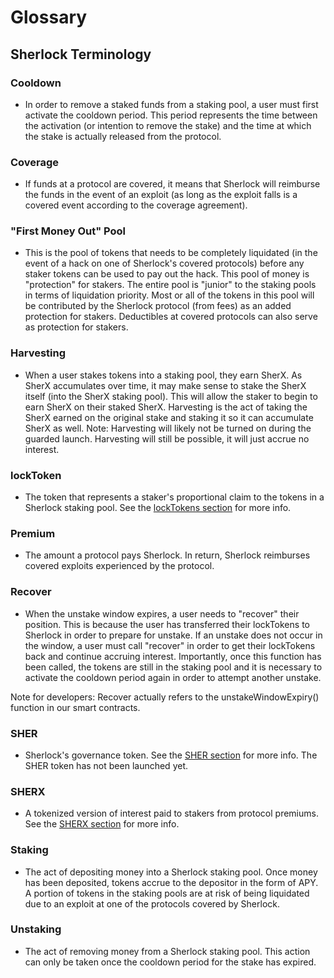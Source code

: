 # Glossary

## Sherlock Terminology

### Cooldown

* In order to remove a staked funds from a staking pool, a user must first activate the cooldown period. This period represents the time between the activation (or intention to remove the stake) and the time at which the stake is actually released from the protocol.

### Coverage

* If funds at a protocol are covered, it means that Sherlock will reimburse the funds in the event of an exploit (as long as the exploit falls is a covered event according to the coverage agreement).

### "First Money Out" Pool <a href="#buffer-for-stakers" id="buffer-for-stakers"></a>

* This is the pool of tokens that needs to be completely liquidated (in the event of a hack on one of Sherlock's covered protocols) before any staker tokens can be used to pay out the hack. This pool of money is "protection" for stakers. The entire pool is "junior" to the staking pools in terms of liquidation priority. Most or all of the tokens in this pool will be contributed by the Sherlock protocol (from fees) as an added protection for stakers. Deductibles at covered protocols can also serve as protection for stakers.

### Harvesting

* When a user stakes tokens into a staking pool, they earn SherX. As SherX accumulates over time, it may make sense to stake the SherX itself (into the SherX staking pool). This will allow the staker to begin to earn SherX on their staked SherX. Harvesting is the act of taking the SherX earned on the original stake and staking it so it can accumulate SherX as well. Note: Harvesting will likely not be turned on during the guarded launch. Harvesting will still be possible, it will just accrue no interest.

### lockToken

* The token that represents a staker's proportional claim to the tokens in a Sherlock staking pool. See the [lockTokens section](tokens/locktokens.md) for more info.

### Premium

* The amount a protocol pays Sherlock. In return, Sherlock reimburses covered exploits experienced by the protocol.

### Recover

* When the unstake window expires, a user needs to "recover" their position. This is because the user has transferred their lockTokens to Sherlock in order to prepare for unstake. If an unstake does not occur in the window, a user must call "recover" in order to get their lockTokens back and continue accruing interest. Importantly, once this function has been called, the tokens are still in the staking pool and it is necessary to activate the cooldown period again in order to attempt another unstake.

Note for developers: Recover actually refers to the unstakeWindowExpiry() function in our smart contracts.

### SHER

* Sherlock's governance token. See the [SHER section](tokens/sher.md) for more info. The SHER token has not been launched yet.

### SHERX

* A tokenized version of interest paid to stakers from protocol premiums. See the [SHERX section](tokens/sherx.md) for more info.

### Staking

* The act of depositing money into a Sherlock staking pool. Once money has been deposited, tokens accrue to the depositor in the form of APY. A portion of tokens in the staking pools are at risk of being liquidated due to an exploit at one of the protocols covered by Sherlock.

### Unstaking

* The act of removing money from a Sherlock staking pool. This action can only be taken once the cooldown period for the stake has expired.
